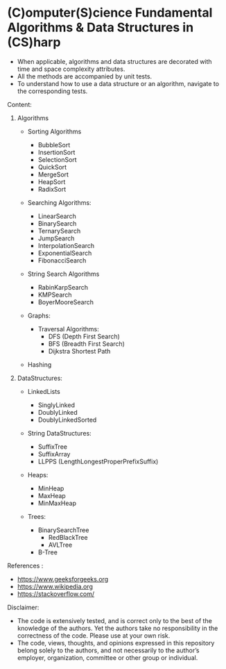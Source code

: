 # (C)omputer(S)cience Fundamental Algorithms & Data Structures in (CS)harp
- When applicable, algorithms and data structures are decorated with time and space complexity attributes. 
- All the methods are accompanied by unit tests. 
- To understand how to use a data structure or an algorithm, navigate to the corresponding tests.
 
Content: 
1. Algorithms
     - Sorting Algorithms 
         - BubbleSort
         - InsertionSort
         - SelectionSort
         - QuickSort
         - MergeSort
         - HeapSort
         - RadixSort
  
    - Searching Algorithms:
        - LinearSearch
        - BinarySearch
        - TernarySearch
        - JumpSearch
       - InterpolationSearch
       - ExponentialSearch
       - FibonacciSearch
 
   - String Search Algorithms   
       - RabinKarpSearch
       - KMPSearch
       - BoyerMooreSearch
    
   - Graphs:
       - Traversal Algorithms:
           - DFS (Depth First Search)
           - BFS (Breadth First Search)
           - Dijkstra Shortest Path
   - Hashing
   
1. DataStructures:
    - LinkedLists
        - SinglyLinked
        - DoublyLinked
        - DoublyLinkedSorted
    
    - String DataStructures:
        - SuffixTree
        - SuffixArray
        - LLPPS (LengthLongestProperPrefixSuffix)
    
    
    - Heaps:
         - MinHeap
         - MaxHeap
         - MinMaxHeap
  
    - Trees:
         - BinarySearchTree
           - RedBlackTree
           - AVLTree
         - B-Tree

References : 
- https://www.geeksforgeeks.org
- https://www.wikipedia.org
- https://stackoverflow.com/


Disclaimer: 
- The code is extensively tested, and is correct only to the best of the knowledge of the authors. Yet the authors take no responsibility in the correctness of the code. Please use at your own risk.  
- The code, views, thoughts, and opinions expressed in this repository belong solely to the authors, and not necessarily to the author’s employer, organization, committee or other group or individual.
